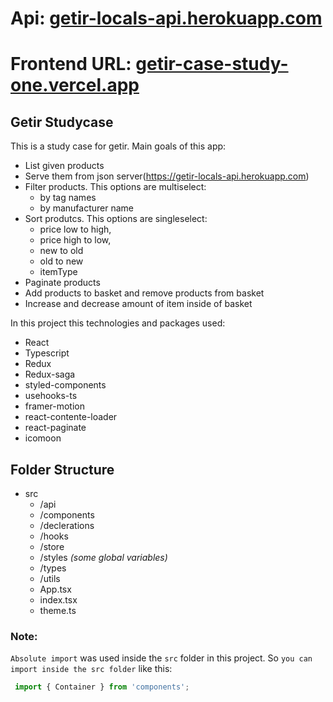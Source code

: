 # Api: [getir-locals-api.herokuapp.com](https://getir-locals-api.herokuapp.com)
# Frontend URL: [getir-case-study-one.vercel.app](https://getir-case-study-one.vercel.app/)

## Getir Studycase

This is a study case for getir. Main goals of this app:
 - List given products
 - Serve them from json server(https://getir-locals-api.herokuapp.com)
 - Filter products. This options are multiselect:
   - by tag names
   - by manufacturer name
 - Sort produtcs. This options are singleselect:
   -  price low to high,
   -  price high to low,
   -  new to old
   -  old to new
   -  itemType
 - Paginate products
 - Add products to basket and remove products from basket
 - Increase and decrease amount of item inside of basket

In this project this technologies and packages used:
 - React
 - Typescript
 - Redux
 - Redux-saga
 - styled-components
 - usehooks-ts
 - framer-motion
 - react-contente-loader
 - react-paginate
 - icomoon


## Folder Structure

- src
  - /api
  - /components
  - /declerations
  - /hooks
  - /store
  - /styles _(some global variables)_
  - /types
  - /utils
  - App.tsx
  - index.tsx
  - theme.ts


 ### Note: 
 `Absolute import` was used inside the `src` folder in this project. So `you can import inside the src folder` like this:

```js
 import { Container } from 'components';
```


